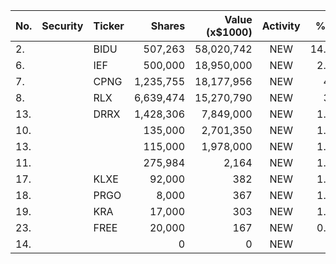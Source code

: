 No. | Security | Ticker | Shares | Value (x$1000) | Activity | % Port
|--- | --- | --- | ---:| ---:|:---:| ---:|
 2.||BIDU</a>|507,263|58,020,742|NEW|14.06%|<a href=rel="bookmark"></a>
6.||IEF</a>|500,000|18,950,000|NEW|2.69%|<a href=rel="bookmark"></a>
7.||CPNG</a>|1,235,755|18,177,956|NEW|4.4%|<a href=rel="bookmark"></a>
8.||RLX</a>|6,639,474|15,270,790|NEW|3.7%|<a href=rel="bookmark"></a>
13.||DRRX</a>|1,428,306|7,849,000|NEW|1.11%|<a href=rel="bookmark"></a>
10.|||135,000|2,701,350|NEW|1.62%|rel="bookmark"></a>
13.|||115,000|1,978,000|NEW|1.18%|rel="bookmark"></a>
11.|||275,984|2,164|NEW|1.39%|rel="bookmark"></a>
17.||KLXE</a>|92,000|382|NEW|1.81%|<a href=rel="bookmark"></a>
18.||PRGO</a>|8,000|367|NEW|1.74%|<a href=rel="bookmark"></a>
19.||KRA</a>|17,000|303|NEW|1.44%|<a href=rel="bookmark"></a>
23.||FREE</a>|20,000|167|NEW|0.79%|<a href=rel="bookmark"></a>
14.|||0|0|NEW|0%|rel="bookmark"></a>
